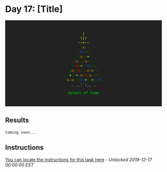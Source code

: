 # Day 17: [Title]

![Advent of Code 2019 PHP solutions](https://raw.githubusercontent.com/aran112000/Advent-of-Code-2019-PHP/master/aoc.png "Advent of Code 2019")

## Results
```console
Coming soon...
```

## Instructions
[You can locate the instructions for this task here](https://adventofcode.com/2019/day/17) - *Unlocked 2019-12-17 00:00:00 EST*